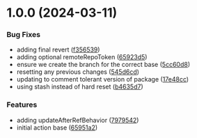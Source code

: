 # 1.0.0 (2024-03-11)


### Bug Fixes

* adding final revert ([f356539](https://github.com/HanseltimeIndustries/template-repo-sync-action/commit/f3565393028b4746e2558a1b49c103a51d2fe58f))
* adding optional remoteRepoToken ([65923d5](https://github.com/HanseltimeIndustries/template-repo-sync-action/commit/65923d50a9aed742da94191cde7bd7d9546c8372))
* ensure we create the branch for the correct base ([5cc60d8](https://github.com/HanseltimeIndustries/template-repo-sync-action/commit/5cc60d8064a2d7a039bd0c1cc5057aaa1806f477))
* resetting any previous changes ([545d6cd](https://github.com/HanseltimeIndustries/template-repo-sync-action/commit/545d6cdf9e53a3cc0693cd90c62186a17d91494f))
* updating to comment tolerant version of package ([17e48cc](https://github.com/HanseltimeIndustries/template-repo-sync-action/commit/17e48cc4785bfdc77106ec8bad42904d51acca7b))
* using stash instead of hard reset ([b4635d7](https://github.com/HanseltimeIndustries/template-repo-sync-action/commit/b4635d7c4e381a41d479256805b22b60aaf73f12))


### Features

* adding updateAfterRefBehavior ([7979542](https://github.com/HanseltimeIndustries/template-repo-sync-action/commit/79795423171c4d8e20c1922b9ec3ada68d32439b))
* initial action base ([65951a2](https://github.com/HanseltimeIndustries/template-repo-sync-action/commit/65951a2604045ffb32410f94c631a81a53053a99))
